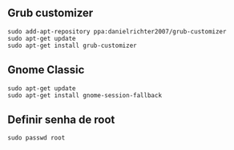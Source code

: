 Grub customizer
---
    sudo add-apt-repository ppa:danielrichter2007/grub-customizer
    sudo apt-get update
    sudo apt-get install grub-customizer


Gnome Classic
---
        
    sudo apt-get update
    sudo apt-get install gnome-session-fallback


Definir senha de root
---
    sudo passwd root
